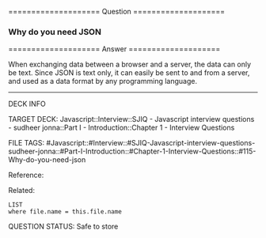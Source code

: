 ==================== Question ====================  

### Why do you need JSON  

==================== Answer ====================  

When exchanging data between a browser and a server, the data can only be text.
Since JSON is text only, it can easily be sent to and from a server, and used as
a data format by any programming language.

---

DECK INFO

TARGET DECK: Javascript::Interview::SJIQ - Javascript interview questions -
sudheer jonna::Part I - Introduction::Chapter 1 - Interview Questions

FILE TAGS:
#Javascript::#Interview::#SJIQ-Javascript-interview-questions-sudheer-jonna::#Part-I-Introduction::#Chapter-1-Interview-Questions::#115-Why-do-you-need-json

Reference:

Related:

```dataview
LIST
where file.name = this.file.name
```

QUESTION STATUS: Safe to store
